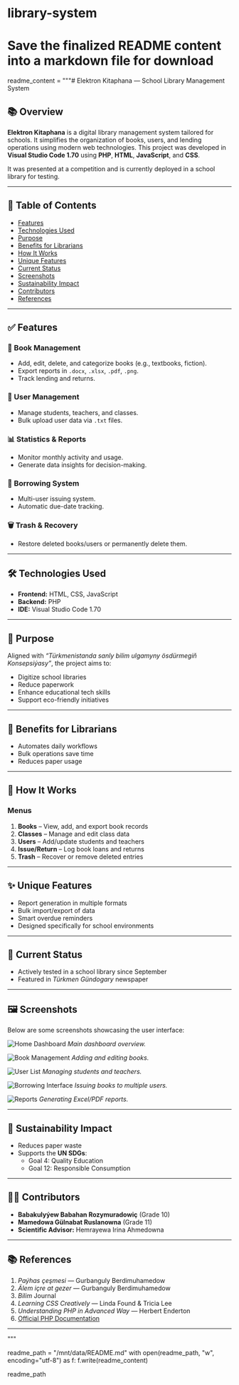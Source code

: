 # library-system
# Save the finalized README content into a markdown file for download
readme_content = """# Elektron Kitaphana — School Library Management System

## 📚 Overview
**Elektron Kitaphana** is a digital library management system tailored for schools. It simplifies the organization of books, users, and lending operations using modern web technologies. This project was developed in **Visual Studio Code 1.70** using **PHP**, **HTML**, **JavaScript**, and **CSS**.

It was presented at a competition and is currently deployed in a school library for testing.

---

## 📂 Table of Contents
- [Features](#features)
- [Technologies Used](#technologies-used)
- [Purpose](#purpose)
- [Benefits for Librarians](#benefits-for-librarians)
- [How It Works](#how-it-works)
- [Unique Features](#unique-features)
- [Current Status](#current-status)
- [Screenshots](#screenshots)
- [Sustainability Impact](#sustainability-impact)
- [Contributors](#contributors)
- [References](#references)

---

## ✅ Features

### 📖 Book Management
- Add, edit, delete, and categorize books (e.g., textbooks, fiction).
- Export reports in `.docx`, `.xlsx`, `.pdf`, `.png`.
- Track lending and returns.

### 👥 User Management
- Manage students, teachers, and classes.
- Bulk upload user data via `.txt` files.

### 📊 Statistics & Reports
- Monitor monthly activity and usage.
- Generate data insights for decision-making.

### 🔁 Borrowing System
- Multi-user issuing system.
- Automatic due-date tracking.

### 🗑 Trash & Recovery
- Restore deleted books/users or permanently delete them.

---

## 🛠 Technologies Used
- **Frontend:** HTML, CSS, JavaScript
- **Backend:** PHP
- **IDE:** Visual Studio Code 1.70

---

## 🎯 Purpose
Aligned with *“Türkmenistanda sanly bilim ulgamyny ösdürmegiň Konsepsiýasy”*, the project aims to:
- Digitize school libraries
- Reduce paperwork
- Enhance educational tech skills
- Support eco-friendly initiatives

---

## 💼 Benefits for Librarians
- Automates daily workflows
- Bulk operations save time
- Reduces paper usage

---

## 🧭 How It Works

### Menus
1. **Books** – View, add, and export book records
2. **Classes** – Manage and edit class data
3. **Users** – Add/update students and teachers
4. **Issue/Return** – Log book loans and returns
5. **Trash** – Recover or remove deleted entries

---

## ✨ Unique Features
- Report generation in multiple formats
- Bulk import/export of data
- Smart overdue reminders
- Designed specifically for school environments

---

## 🚀 Current Status
- Actively tested in a school library since September
- Featured in *Türkmen Gündogary* newspaper

---

## 🖼 Screenshots

Below are some screenshots showcasing the user interface:

![Home Dashboard](images/image_1.png)
*Main dashboard overview.*

![Book Management](images/image_3.png)
*Adding and editing books.*

![User List](images/image_8.png)
*Managing students and teachers.*

![Borrowing Interface](images/image_13.png)
*Issuing books to multiple users.*

![Reports](images/image_18.png)
*Generating Excel/PDF reports.*

---

## 🌱 Sustainability Impact
- Reduces paper waste
- Supports the **UN SDGs**:
  - Goal 4: Quality Education
  - Goal 12: Responsible Consumption

---

## 👨‍💻 Contributors
- **Babakulyýew Babahan Rozymuradowiç** (Grade 10)
- **Mamedowa Gülnabat Ruslanowna** (Grade 11)
- **Scientific Advisor:** Hemrayewa Irina Ahmedowna

---

## 📚 References
1. *Paýhas çeşmesi* — Gurbanguly Berdimuhamedow  
2. *Älem içre at gezer* — Gurbanguly Berdimuhamedow  
3. *Bilim* Journal  
4. *Learning CSS Creatively* — Linda Found & Tricia Lee  
5. *Understanding PHP in Advanced Way* — Herbert Enderton  
6. [Official PHP Documentation](https://www.php.net)

---
"""

readme_path = "/mnt/data/README.md"
with open(readme_path, "w", encoding="utf-8") as f:
    f.write(readme_content)

readme_path
